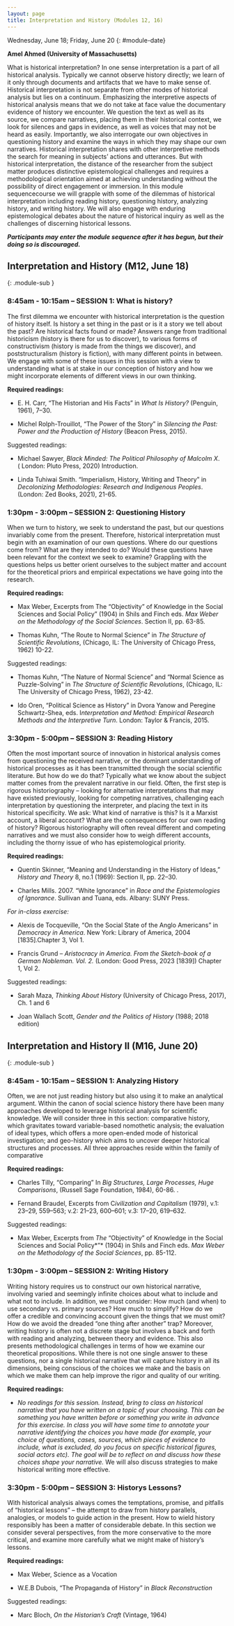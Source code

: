 ```yaml
---
layout: page
title: Interpretation and History (Modules 12, 16)
---
```


Wednesday, June 18; Friday, June 20
{: #module-date}


**Amel Ahmed (University of Massachusetts)**

What is historical interpretation? In one sense interpretation is a part of all historical analysis. Typically we cannot observe history directly; we learn of it only through documents and artifacts that we have to make sense of. Historical interpretation is not separate from other modes of historical analysis but lies on a continuum. Emphasizing the interpretive aspects of historical analysis means that we do not take at face value the documentary evidence of history we encounter. We question the text as well as its source, we compare narratives, placing them in their historical context, we look for silences and gaps in evidence, as well as voices that may not be heard as easily. Importantly, we also interrogate our own objectives in questioning history and examine the ways in which they may shape our own narratives. Historical interpretation shares with other interpretive methods the search for meaning in subjects’ actions and utterances. But with historical interpretation, the distance of the researcher from the subject matter produces distinctive epistemological challenges and requires a methodological orientation aimed at achieving understanding without the possibility of direct engagement or immersion. In this module sequencecourse we will grapple with some of the dilemmas of historical interpretation including reading history, questioning history, analyzing history, and writing history. We will also engage with enduring epistemological debates about the nature of historical inquiry as well as the challenges of discerning historical lessons.


***Participants may enter the module sequence after it has begun, but their doing so is discouraged.***

## Interpretation and History (M12, June 18)
{: .module-sub }

### 8:45am - 10:15am – SESSION 1: What is history? 

The first dilemma we encounter with historical interpretation is the question of history itself. Is history a set thing in the past or is it a story we tell about the past? Are historical facts found or made? Answers range from traditional historicism (history is there for us to discover), to various forms of constructivism (history is made from the things we discover), and poststructuralism (history is fiction), with many different points in between. We engage with some of these issues in this session with a view to understanding what is at stake in our conception of history and how we might incorporate elements of different views in our own thinking.

**Required readings:**

  - E. H. Carr, “The Historian and His Facts” in *What Is History?* (Penguin, 1961), 7–30.

  - Michel Rolph-Trouillot, “The Power of the Story” in *Silencing the Past: Power and the Production of History* (Beacon Press, 2015).

Suggested readings:

  - Michael Sawyer, *Black Minded: The Political Philosophy of Malcolm X*.( London: Pluto Press, 2020) Introduction.

  - Linda Tuhiwai Smith. “Imperialism, History, Writing and Theory” in *Decolonizing Methodologies: Research and Indigenous Peoples*. (London: Zed Books, 2021), 21-65.

### 1:30pm - 3:00pm – SESSION 2: Questioning History

When we turn to history, we seek to understand the past, but our questions invariably come from the present. Therefore, historical interpretation must begin with an examination of our own questions. Where do our questions come from? What are they intended to do? Would these questions have been relevant for the context we seek to examine? Grappling with the questions helps us better orient ourselves to the subject matter and account for the theoretical priors and empirical expectations we have going into the research.

**Required readings:**

  - Max Weber, Excerpts from The “Objectivity” of Knowledge in the Social Sciences and Social Policy” (1904) in Shils and Finch eds. *Max Weber on the Methodology of the Social Sciences*. Section II, pp. 63-85.

  - Thomas Kuhn, “The Route to Normal Science” in *The Structure of Scientific Revolutions*, (Chicago, IL: The University of Chicago Press, 1962) 10-22.

Suggested readings:

  - Thomas Kuhn, “The Nature of Normal Science” and “Normal Science as Puzzle-Solving” in *The Structure of Scientific Revolutions*, (Chicago, IL: The University of Chicago Press, 1962), 23-42.

  - Ido Oren, “Political Science as History” in Dvora Yanow and Peregine Schwartz-Shea, eds. I*nterpretation and Method: Empirical Research Methods and the Interpretive Turn*. London: Taylor & Francis, 2015.

### 3:30pm - 5:00pm – SESSION 3: Reading History

Often the most important source of innovation in historical analysis comes from questioning the received narrative, or the dominant understanding of historical processes as it has been transmitted through the social scientific literature. But how do we do that? Typically what we know about the subject matter comes from the prevalent narrative in our field. Often, the first step is rigorous historiography – looking for alternative interpretations that may have existed previously, looking for competing narratives, challenging each interpretation by questioning the interpreter, and placing the text in its historical specificity. We ask: What kind of narrative is this? Is it a Marxist account, a liberal account? What are the consequences for our own reading of history? Rigorous historiography will often reveal different and competing narratives and we must also consider how to weigh different accounts, including the thorny issue of who has epistemological priority.

**Required readings:**

  - Quentin Skinner, “Meaning and Understanding in the History of Ideas,” *History and Theory* 8, no.1 (1969): Section II, pp. 22–30.

  - Charles Mills. 2007. “White Ignorance” in *Race and the Epistemologies of Ignorance*. Sullivan and Tuana, eds. Albany: SUNY Press.

*For in-class exercise:*

  - Alexis de Tocqueville, “On the Social State of the Anglo Americans” in *Democracy in America*. New York: Library of America, 2004 \[1835\].Chapter 3, Vol 1.

  - Francis Grund – *Aristocracy in America. From the Sketch-book of a German Nobleman. Vol. 2.* (London: Good Press, 2023 \[1839\]) Chapter 1, Vol 2.

Suggested readings:

  - Sarah Maza, *Thinking About History* (University of Chicago Press, 2017), Ch. 1 and 6

  - Joan Wallach Scott, *Gender and the Politics of History* (1988; 2018 edition)

## Interpretation and History II (M16, June 20)
{: .module-sub }

### 8:45am - 10:15am – SESSION 1: Analyzing History

Often, we are not just reading history but also using it to make an analytical argument. Within the canon of social science history there have been many approaches developed to leverage historical analysis for scientific knowledge. We will consider three in this section: comparative history, which gravitates toward variable-based nomothetic analysis; the evaluation of ideal types, which offers a more open-ended mode of historical investigation; and geo-history which aims to uncover deeper historical structures and processes. All three approaches reside within the family of comparative

**Required readings:**

  - Charles Tilly, “Comparing” In *Big Structures, Large Processes, Huge Comparisons*, (Russell Sage Foundation, 1984), 60-86. .

  - Fernand Braudel, Excerpts from C*ivilization and Capitalism* (1979), v.1: 23–29, 559–563; v.2: 21–23, 600–601; v.3: 17–20, 619–632.

Suggested readings:

  - Max Weber, Excerpts from *The* “Objectivity” of Knowledge in the Social Sciences and Social Policy*”* (1904) in Shils and Finch eds. *Max Weber on the Methodology of the Social Sciences*, pp. 85-112.

### 1:30pm - 3:00pm – SESSION 2: Writing History

Writing history requires us to construct our own historical narrative, involving varied and seemingly infinite choices about what to include and what not to include. In addition, we must consider: How much (and when) to use secondary vs. primary sources? How much to simplify? How do we offer a credible and convincing account given the things that we must omit? How do we avoid the dreaded “one thing after another” trap? Moreover, writing history is often not a discrete stage but involves a back and forth with reading and analyzing, between theory and evidence. This also presents methodological challenges in terms of how we examine our theoretical propositions. While there is not one single answer to these questions, nor a single historical narrative that will capture history in all its dimensions, being conscious of the choices we make and the basis on which we make them can help improve the rigor and quality of our writing.

**Required readings:**

  - *No readings for this session. Instead, bring to class an historical narrative that you have written on a topic of your choosing. This can be something you have written before or something you write in advance for this exercise. In class you will have some time to annotate your narrative identifying the choices you have made (for example, your choice of questions, cases, sources, which pieces of evidence to include, what is excluded, do you focus on specific historical figures, social actors etc). The goal will be to reflect on and discuss how these choices shape your narrative.* We will also discuss strategies to make historical writing more effective.

### 3:30pm - 5:00pm – SESSION 3: Historys Lessons?

With historical analysis always comes the temptations, promise, and pitfalls of “historical lessons” – the attempt to draw from history parallels, analogies, or models to guide action in the present. How to wield history responsibly has been a matter of considerable debate. In this section we consider several perspectives, from the more conservative to the more critical, and examine more carefully what we might make of history’s lessons.

**Required readings:**

  - Max Weber, Science as a Vocation

  - W.E.B Dubois, “The Propaganda of History” in *Black Reconstruction*

Suggested readings:

  - Marc Bloch, *On the Historian’s Craft* (Vintage, 1964)
